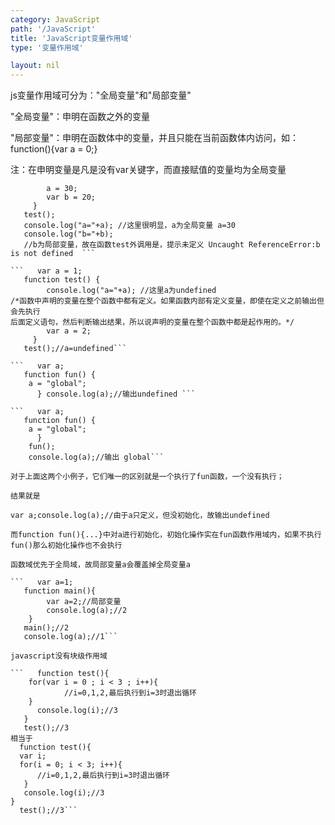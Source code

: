 ```yaml
---
category: JavaScript
path: '/JavaScript'
title: 'JavaScript变量作用域'
type: '变量作用域'

layout: nil
---
```


 
js变量作用域可分为："全局变量"和"局部变量"  

"全局变量"：申明在函数之外的变量  

"局部变量"：申明在函数体中的变量，并且只能在当前函数体内访问，如：function(){var a = 0;}  

注：在申明变量是凡是没有var关键字，而直接赋值的变量均为全局变量  

```   function test() {  
        a = 30; 
        var b = 20;
     }
   test();
   console.log("a="+a); //这里很明显，a为全局变量 a=30
   console.log("b="+b);
   //b为局部变量，故在函数test外调用是，提示未定义 Uncaught ReferenceError:b is not defined  ```  

```   var a = 1;
   function test() {  
        console.log("a="+a); //这里a为undefined
/*函数中声明的变量在整个函数中都有定义。如果函数内部有定义变量，即使在定义之前输出但会先执行
后面定义语句，然后判断输出结果，所以说声明的变量在整个函数中都是起作用的。*/
        var a = 2;
     }
   test();//a=undefined```

```   var a; 
   function fun() { 
	a = "global";
      } console.log(a);//输出undefined ```

```   var a; 
   function fun() { 
	a = "global"; 
      } 
	fun();
	console.log(a);//输出 global```

对于上面这两个小例子，它们唯一的区别就是一个执行了fun函数，一个没有执行；

结果就是

var a;console.log(a);//由于a只定义，但没初始化，故输出undefined 

而function fun(){...}中对a进行初始化，初始化操作实在fun函数作用域内，如果不执行fun()那么初始化操作也不会执行

函数域优先于全局域，故局部变量a会覆盖掉全局变量a

```   var a=1;
   function main(){
        var a=2;//局部变量
        console.log(a);//2
    } 
   main();//2
   console.log(a);//1```

javascript没有块级作用域  

```   function test(){
	for(var i = 0 ; i < 3 ; i++){
            //i=0,1,2,最后执行到i=3时退出循环
	}
      console.log(i);//3
   }
   test();//3
相当于
  function test(){
  var i;
  for(i = 0; i < 3; i++){
      //i=0,1,2,最后执行到i=3时退出循环
   }
   console.log(i);//3
}
  test();//3```
